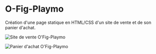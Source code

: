 # O-Fig-Playmo

Création d'une page statique en HTML/CSS d'un site de vente et de son panier d'achat.


![Site de vente O'Fig-Playmo](https://github.com/LaetitiaBertomeu/O-Fig-Playmo/assets/133353977/8abf2d1e-b895-4a55-814a-b0106ba38073)


![Panier d'achat O'Fig-Playmo](https://github.com/LaetitiaBertomeu/O-Fig-Playmo/assets/133353977/ea0dccca-6a9c-4572-9724-04159d31780a)

